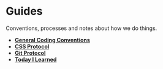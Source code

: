 # Guides

Conventions, processes and notes about how we do things.

- **[General Coding Conventions](./coding/)**
- **[CSS Protocol](./css/)**
- **[Git Protocol](./git/)**
- **[Today I Learned](./til/)**
